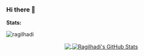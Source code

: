### Hi there 👋

<!--
**ragilhadi/ragilhadi** is a ✨ _special_ ✨ repository because its `README.md` (this file) appears on your GitHub profile.

Here are some ideas to get you started:

- 🔭 I’m currently working on ...
- 🌱 I’m currently learning ...
- 👯 I’m looking to collaborate on ...
- 🤔 I’m looking for help with ...
- 💬 Ask me about ...
- 📫 How to reach me: ...
- 😄 Pronouns: ...
- ⚡ Fun fact: ...
-->

**Stats:**

<img src="https://komarev.com/ghpvc/?username=ragilhadi" alt="ragilhadi">

<p align="center">
  <a href="https://github.com/ragilhadi">
    <img align="center" src="https://github-readme-stats.vercel.app/api/top-langs/?username=ragilhadi&hide=html" />
  </a>
  <a href="https://github.com/ragilhadi">
    <img align="center" src="https://github-readme-stats.vercel.app/api?username=ragilhadi&show_icons=true&line_height=40&count_private=true" alt="Ragilhadi's GitHub Stats" />
  </a>
</p>
